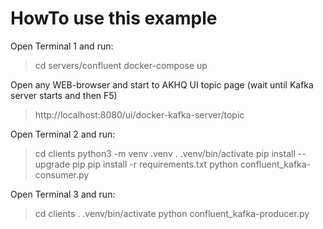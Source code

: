 # HowTo use this example

Open Terminal 1 and run:
> cd servers/confluent
> docker-compose up

Open any WEB-browser and start to AKHQ UI topic page
(wait until Kafka server starts and then F5)
> http://localhost:8080/ui/docker-kafka-server/topic

Open Terminal 2 and run:
> cd clients
> python3 -m venv .venv
> . .venv/bin/activate
> pip install --upgrade pip
> pip install -r requirements.txt
> python confluent_kafka-consumer.py

Open Terminal 3 and run:
> cd clients
> . .venv/bin/activate
> python confluent_kafka-producer.py
